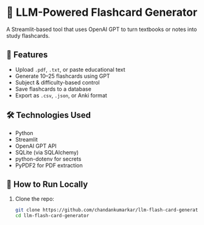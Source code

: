 # 🧠 LLM-Powered Flashcard Generator

A Streamlit-based tool that uses OpenAI GPT to turn textbooks or notes into study flashcards.

## 🚀 Features
- Upload `.pdf`, `.txt`, or paste educational text
- Generate 10–25 flashcards using GPT
- Subject & difficulty-based control
- Save flashcards to a database
- Export as `.csv`, `.json`, or Anki format

## 🛠️ Technologies Used
- Python
- Streamlit
- OpenAI GPT API
- SQLite (via SQLAlchemy)
- python-dotenv for secrets
- PyPDF2 for PDF extraction

## 🧪 How to Run Locally

1. Clone the repo:
   ```bash
   git clone https://github.com/chandankumarkar/llm-flash-card-generator.git
   cd llm-flash-card-generator
